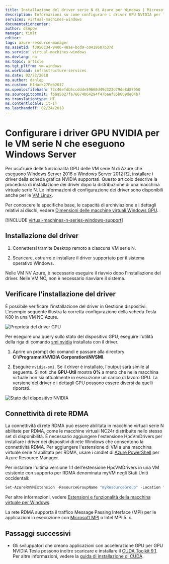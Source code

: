 ```yaml
---
title: Installazione del driver serie N di Azure per Windows | Microsoft Docs
description: Informazioni su come configurare i driver GPU NVIDIA per le VM serie N che eseguono Windows in Azure
services: virtual-machines-windows
documentationcenter: 
author: dlepow
manager: timlt
editor: 
tags: azure-resource-manager
ms.assetid: f3950c34-9406-48ae-bcd9-c0418607b37d
ms.service: virtual-machines-windows
ms.devlang: na
ms.topic: article
ms.tgt_pltfrm: vm-windows
ms.workload: infrastructure-services
ms.date: 02/22/2018
ms.author: danlep
ms.custom: H1Hack27Feb2017
ms.openlocfilehash: 72c46efdb5ccddde59660d49d323d79de8d87050
ms.sourcegitcommit: fbba5027fa76674b64294f47baef85b669de04b7
ms.translationtype: HT
ms.contentlocale: it-IT
ms.lasthandoff: 02/24/2018
---
```

# <a name="set-up-gpu-drivers-for-n-series-vms-running-windows-server"></a>Configurare i driver GPU NVIDIA per le VM serie N che eseguono Windows Server
Per usufruire delle funzionalità GPU delle VM serie N di Azure che eseguono Windows Server 2016 o Windows Server 2012 R2, installare i driver della scheda grafica NVIDIA supportati. Questo articolo descrive la procedura di installazione dei driver dopo la distribuzione di una macchina virtuale serie N. Le informazioni di configurazione dei driver sono disponibili anche per le [VM Linux](../linux/n-series-driver-setup.md?toc=%2fazure%2fvirtual-machines%2flinux%2ftoc.json).

Per conoscere le specifiche base, le capacità di archiviazione e i dettagli relativi ai dischi, vedere [Dimensioni delle macchine virtuali Windows GPU](sizes-gpu.md?toc=%2fazure%2fvirtual-machines%2fwindows%2ftoc.json). 


[!INCLUDE [virtual-machines-n-series-windows-support](../../../includes/virtual-machines-n-series-windows-support.md)]



## <a name="driver-installation"></a>Installazione del driver

1. Connettersi tramite Desktop remoto a ciascuna VM serie N.

2. Scaricare, estrarre e installare il driver supportato per il sistema operativo Windows.

Nelle VM NV Azure, è necessario eseguire il riavvio dopo l'installazione del driver. Nelle VM NC, non è necessario riavviare il sistema.

## <a name="verify-driver-installation"></a>Verificare l'installazione del driver

È possibile verificare l'installazione del driver in Gestione dispositivi. L'esempio seguente illustra la corretta configurazione della scheda Tesla K80 in una VM NC Azure.

![Proprietà del driver GPU](./media/n-series-driver-setup/GPU_driver_properties.png)

Per eseguire una query sullo stato del dispositivo GPU, eseguire l'utilità della riga di comando [smi nvidia](https://developer.nvidia.com/nvidia-system-management-interface) installata con il driver.

1. Aprire un prompt dei comandi e passare alla directory **C:\Programmi\NVIDIA Corporation\NVSMI**.

2. Eseguire `nvidia-smi`. Se il driver è installato, l'output sarà simile al seguente. Si noti che **GPU-Util** mostra **0%** a meno che nella macchina virtuale non sia attualmente in esecuzione un carico di lavoro GPU. La versione del driver e i dettagli GPU possono essere diversi da quelli riportati.

![Stato del dispositivo NVIDIA](./media/n-series-driver-setup/smi.png)  

## <a name="rdma-network-connectivity"></a>Connettività di rete RDMA

La connettività di rete RDMA può essere abilitata in macchine virtuali serie N abilitate per RDMA, come le macchine virtuali NC24r distribuite nello stesso set di disponibilità. È necessario aggiungere l'estensione HpcVmDrivers per installare i driver dei dispositivi di rete Windows che consentono la connettività RDMA. Per aggiungere l'estensione di VM a una macchina virtuale serie N abilitata per RDMA, usare i cmdlet di [Azure PowerShell](/powershell/azure/overview) per Azure Resource Manager.

Per installare l'ultima versione 1.1 dell'estensione HpcVMDrivers in una VM esistente con supporto per RDMA denominata myVM negli Stati Uniti occidentali:
  ```PowerShell
  Set-AzureRmVMExtension -ResourceGroupName "myResourceGroup" -Location "westus" -VMName "myVM" -ExtensionName "HpcVmDrivers" -Publisher "Microsoft.HpcCompute" -Type "HpcVmDrivers" -TypeHandlerVersion "1.1"
  ```
  Per altre informazioni, vedere [Estensioni e funzionalità della macchina virtuale per Windows](extensions-features.md?toc=%2fazure%2fvirtual-machines%2fwindows%2fclassic%2ftoc.json).

La rete RDMA supporta il traffico Message Passing Interface (MPI) per le applicazioni in esecuzione con [Microsoft MPI](https://msdn.microsoft.com/library/bb524831(v=vs.85).aspx) o Intel MPI 5. x. 


## <a name="next-steps"></a>Passaggi successivi

* Gli sviluppatori che creano applicazioni con accelerazione GPU per GPU NVIDIA Tesla possono inoltre scaricare e installare il [CUDA Toolkit 9.1](https://developer.nvidia.com/cuda-downloads). Per altre informazioni, vedere la [guida di installazione di CUDA](http://docs.nvidia.com/cuda/cuda-installation-guide-microsoft-windows/index.html#axzz4ZcwJvqYi).


